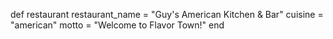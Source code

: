def restaurant
  restaurant_name = "Guy's American Kitchen & Bar"
  cuisine = "american"
  motto = "Welcome to Flavor Town!"
end
